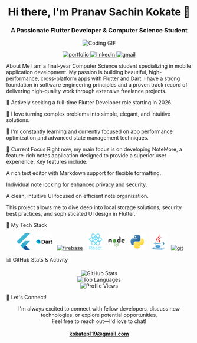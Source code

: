 <!--
Hello Pranav! This version has been updated with the best possible GIF for a clean, professional look.
Action Items:

Update 'YOUR_GITHUB_USERNAME_HERE' in the stats links at the bottom.

Replace the placeholder links for your Portfolio and LinkedIn.
-->

<h1 align="center">Hi there, I'm Pranav Sachin Kokate 👋</h1>
<h3 align="center">A Passionate Flutter Developer & Computer Science Student</h3>

<p align="center">
<img src="https://media4.giphy.com/media/v1.Y2lkPTc5MGI3NjExdnNqamY0NTMxNWd1M2l6OW5qaGRsNzBpcGV1dGhvNHl4cmtmZDZmZCZlcD12MV9pbnRlcm5hbF9naWZfYnlfaWQmY3Q9Zw/f3iwJFOVOwuy7K6FFw/giphy.gif" alt="Coding GIF" width="700"/>
</p>

<div align="center">

<a href="[LINK_TO_YOUR_PORTFOLIO_WEBSITE]" target="_blank">
<img src="https://img.shields.io/badge/Portfolio-000000?style=for-the-badge&logo=About.me&logoColor=white" alt="portfolio"/>
</a>
<a href="[LINK_TO_YOUR_LINKEDIN_PROFILE]" target="_blank">
<img src="https://img.shields.io/badge/LinkedIn-0A66C2?style=for-the-badge&logo=linkedin&logoColor=white" alt="linkedin"/>
</a>
<a href="mailto:kokatep119@gmail.com">
<img src="https://img.shields.io/badge/Gmail-D14836?style=for-the-badge&logo=gmail&logoColor=white" alt="gmail"/>
</a>

</div>

About Me
I am a final-year Computer Science student specializing in mobile application development. My passion is building beautiful, high-performance, cross-platform apps with Flutter and Dart. I have a strong foundation in software engineering principles and a proven track record of delivering high-quality work through extensive freelance projects.

💼 Actively seeking a full-time Flutter Developer role starting in 2026.

🚀 I love turning complex problems into simple, elegant, and intuitive solutions.

🌱 I'm constantly learning and currently focused on app performance optimization and advanced state management techniques.

🎯 Current Focus
Right now, my main focus is on developing NoteMore, a feature-rich notes application designed to provide a superior user experience. Key features include:

A rich text editor with Markdown support for flexible formatting.

Individual note locking for enhanced privacy and security.

A clean, intuitive UI focused on efficient note organization.

This project allows me to dive deep into local storage solutions, security best practices, and sophisticated UI design in Flutter.

🚀 My Tech Stack
<p align="center">
<a href="https://flutter.dev" target="_blank" rel="noreferrer"><img src="https://raw.githubusercontent.com/devicons/devicon/master/icons/flutter/flutter-original.svg" alt="flutter" width="45" height="45"/></a>
&nbsp;
<a href="https://dart.dev" target="_blank" rel="noreferrer"><img src="https://raw.githubusercontent.com/devicons/devicon/master/icons/dart/dart-original-wordmark.svg" alt="dart" width="45" height="45"/></a>
&nbsp;
<a href="https://firebase.google.com/" target="_blank" rel="noreferrer"><img src="https://www.vectorlogo.zone/logos/firebase/firebase-icon.svg" alt="firebase" width="45" height="45"/></a>
&nbsp;
<a href="https://reactjs.org/" target="_blank" rel="noreferrer"><img src="https://raw.githubusercontent.com/devicons/devicon/master/icons/react/react-original-wordmark.svg" alt="react" width="45" height="45"/></a>
&nbsp;
<a href="https://nodejs.org" target="_blank" rel="noreferrer"><img src="https://raw.githubusercontent.com/devicons/devicon/master/icons/nodejs/nodejs-original-wordmark.svg" alt="nodejs" width="45" height="45"/></a>
&nbsp;
<a href="https://www.python.org" target="_blank" rel="noreferrer"><img src="https://raw.githubusercontent.com/devicons/devicon/master/icons/python/python-original.svg" alt="python" width="45" height="45"/></a>
&nbsp;
<a href="https://www.java.com" target="_blank" rel="noreferrer"><img src="https://raw.githubusercontent.com/devicons/devicon/master/icons/java/java-original.svg" alt="java" width="45" height="45"/></a>
&nbsp;
<a href="https://git-scm.com/" target="_blank" rel="noreferrer"><img src="https://www.vectorlogo.zone/logos/git-scm/git-scm-icon.svg" alt="git" width="45" height="45"/></a>
</p>

📊 GitHub Stats & Activity
<p align="center">
<img src="https://github-readme-stats.vercel.app/api?username=YOUR_GITHUB_USERNAME_HERE&show_icons=true&locale=en&theme=tokyonight&hide_border=true&count_private=true" alt="GitHub Stats" />
<br/>
<img src="https://github-readme-stats.vercel.app/api/top-langs?username=YOUR_GITHUB_USERNAME_HERE&layout=compact&locale=en&theme=tokyonight&hide_border=true&count_private=true" alt="Top Languages" />
<br/>
<img src="https://komarev.com/ghpvc/?username=YOUR_GITHUB_USERNAME_HERE&label=Profile%20views&color=0e75b6&style=flat" alt="Profile Views" />
</p>

🤝 Let's Connect!
<p align="center">
I'm always excited to connect with fellow developers, discuss new technologies, or explore potential opportunities. <br/>Feel free to reach out—I'd love to chat!
<br/><br/>
<a href="mailto:kokatep119@gmail.com"><strong>kokatep119@gmail.com</strong></a>
</p>
